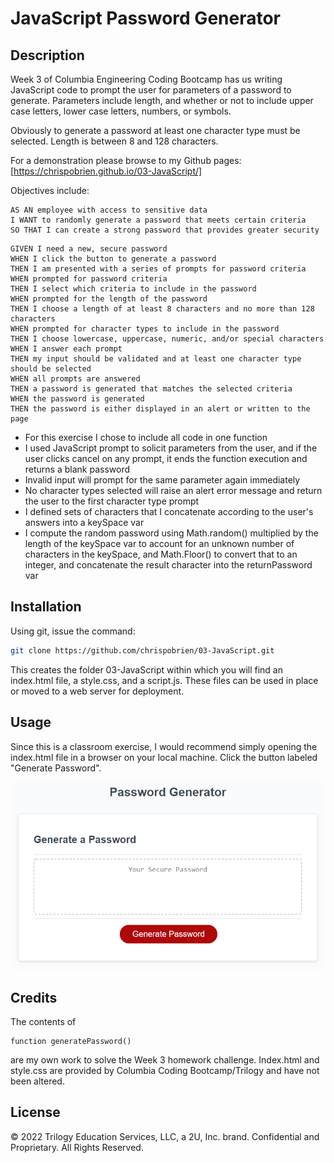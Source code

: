 # JavaScript Password Generator

## Description
Week 3 of Columbia Engineering Coding Bootcamp has us writing JavaScript code to prompt the user for parameters of a password to generate.  Parameters include length, and whether or not to include upper case letters, lower case letters, numbers, or symbols.

Obviously to generate a password at least one character type must be selected. Length is between 8 and 128 characters.

For a demonstration please browse to my Github pages:
[https://chrispobrien.github.io/03-JavaScript/]

Objectives include:


```
AS AN employee with access to sensitive data
I WANT to randomly generate a password that meets certain criteria
SO THAT I can create a strong password that provides greater security
```

```
GIVEN I need a new, secure password
WHEN I click the button to generate a password
THEN I am presented with a series of prompts for password criteria
WHEN prompted for password criteria
THEN I select which criteria to include in the password
WHEN prompted for the length of the password
THEN I choose a length of at least 8 characters and no more than 128 characters
WHEN prompted for character types to include in the password
THEN I choose lowercase, uppercase, numeric, and/or special characters
WHEN I answer each prompt
THEN my input should be validated and at least one character type should be selected
WHEN all prompts are answered
THEN a password is generated that matches the selected criteria
WHEN the password is generated
THEN the password is either displayed in an alert or written to the page
```

* For this exercise I chose to include all code in one function
* I used JavaScript prompt to solicit parameters from the user, and if the user clicks cancel on any prompt, it ends the function execution and returns a blank password
* Invalid input will prompt for the same parameter again immediately
* No character types selected will raise an alert error message and return the user to the first character type prompt
* I defined sets of characters that I concatenate according to the user's answers into a keySpace var
* I compute the random password using Math.random() multiplied by the length of the keySpace var to account for an unknown number of characters in the keySpace, and Math.Floor() to convert that to an integer, and concatenate the result character into the returnPassword var

## Installation

Using git, issue the command:

```sh
git clone https://github.com/chrispobrien/03-JavaScript.git
```

This creates the folder 03-JavaScript within which you will find an index.html file, a style.css, and a script.js.  These files can be used in place or moved to a web server for deployment.

## Usage

Since this is a classroom exercise, I would recommend simply opening the index.html file in a browser on your local machine. Click the button labeled "Generate Password".

[![Password Generator][screenshot]](./03-javascript-homework-demo.png)

## Credits

The contents of
```
function generatePassword()
```
are my own work to solve the Week 3 homework challenge. Index.html and style.css are provided by Columbia Coding Bootcamp/Trilogy and have not been altered.

## License

© 2022 Trilogy Education Services, LLC, a 2U, Inc. brand. Confidential and Proprietary. All Rights Reserved.


<!-- MARKDOWN LINKS & IMAGES -->
[screenshot]: ./03-javascript-homework-demo.png
